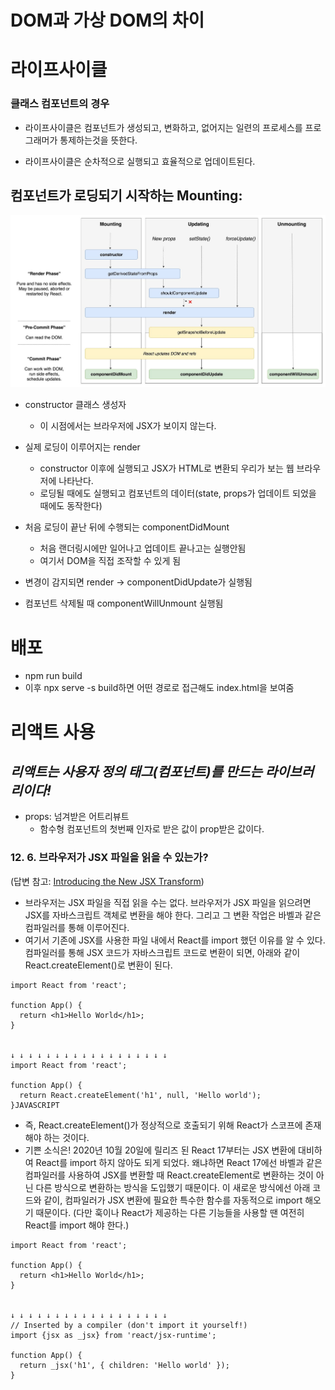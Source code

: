 # DOM과 가상 DOM의 차이







# 라이프사이클

### 클래스 컴포넌트의 경우



- 라이프사이클은 컴포넌트가 생성되고, 변화하고, 없어지는 일련의 프로세스를 프로그래머가 통제하는것을 뜻한다.

- 라이프사이클은 순차적으로 실행되고 효율적으로 업데이트된다.



## 컴포넌트가 로딩되기 시작하는 Mounting:

![React) React의 생명 주기(Life Cycle) - 라이프사이클 - ZeroCho Blog](기본.assets/ApNH7030SAG1wAycdj3H.jpeg)

- constructor 클래스 생성자
  - 이 시점에서는 브라우저에 JSX가 보이지 않는다.
- 실제 로딩이 이루어지는 render
  - constructor 이후에 실행되고 JSX가 HTML로 변환되 우리가 보는 웹 브라우저에 나타난다.
  - 로딩될 때에도 실행되고 컴포넌트의 데이터(state, props가 업데이트 되었을 때에도 동작한다)
- 처음 로딩이 끝난 뒤에 수행되는 componentDidMount
  - 처음 랜더링시에만 일어나고 업데이트 끝나고는 실행안됨
  - 여기서 DOM을 직접 조작할 수 있게 됨



- 변경이 감지되면 render -> componentDidUpdate가 실행됨



- 컴포넌트 삭제될 때 componentWillUnmount 실행됨





# 배포

- npm run build
- 이후 npx serve -s build하면 어떤 경로로 접근해도 index.html을 보여줌





# 리액트 사용

## *리액트는 사용자 정의 태그(컴포넌트)를 만드는 라이브러리이다!*



- props: 넘겨받은 어트리뷰트
  - 함수형 컴포넌트의 첫번째 인자로 받은 값이 prop받은 값이다.







### 12. 6. 브라우저가 JSX 파일을 읽을 수 있는가?

(답변 참고: [Introducing the New JSX Transform](https://ko.reactjs.org/blog/2020/09/22/introducing-the-new-jsx-transform.html))

- 브라우저는 JSX 파일을 직접 읽을 수는 없다. 브라우저가 JSX 파일을 읽으려면 JSX를 자바스크립트 객체로 변환을 해야 한다. 그리고 그 변환 작업은 바벨과 같은 컴파일러를 통해 이루어진다.
- 여기서 기존에 JSX를 사용한 파일 내에서 React를 import 했던 이유를 알 수 있다. 컴파일러를 통해 JSX 코드가 자바스크립트 코드로 변환이 되면, 아래와 같이 React.createElement()로 변환이 된다.

```
import React from 'react';

function App() {
  return <h1>Hello World</h1>;
}


↓ ↓ ↓ ↓ ↓ ↓ ↓ ↓ ↓ ↓ ↓ ↓ ↓ ↓ ↓ ↓ ↓ ↓
import React from 'react';

function App() {
  return React.createElement('h1', null, 'Hello world');
}JAVASCRIPT
```

- 즉, React.createElement()가 정상적으로 호출되기 위해 React가 스코프에 존재해야 하는 것이다.
- 기쁜 소식은! 2020년 10월 20일에 릴리즈 된 React 17부터는 JSX 변환에 대비하여 React를 import 하지 않아도 되게 되었다. 왜냐하면 React 17에선 바벨과 같은 컴파일러를 사용하여 JSX를 변환할 때 React.createElement로 변환하는 것이 아닌 다른 방식으로 변환하는 방식을 도입했기 때문이다. 이 새로운 방식에선 아래 코드와 같이, 컴파일러가 JSX 변환에 필요한 특수한 함수를 자동적으로 import 해오기 때문이다. (다만 훅이나 React가 제공하는 다른 기능들을 사용할 땐 여전히 React를 import 해야 한다.)

```
import React from 'react';

function App() {
  return <h1>Hello World</h1>;
}


↓ ↓ ↓ ↓ ↓ ↓ ↓ ↓ ↓ ↓ ↓ ↓ ↓ ↓ ↓ ↓ ↓ ↓
// Inserted by a compiler (don't import it yourself!)
import {jsx as _jsx} from 'react/jsx-runtime';

function App() {
  return _jsx('h1', { children: 'Hello world' });
}
```
